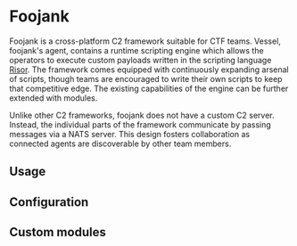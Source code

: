 # Foojank

Foojank is a cross-platform C2 framework suitable for CTF teams. Vessel, foojank's agent, contains a runtime scripting
engine which allows the operators to execute custom payloads written in the scripting language
[Risor](https://github.com/risor-io/risor). The framework comes equipped with continuously expanding arsenal of scripts, though
teams are encouraged to write their own scripts to keep that competitive edge. The existing capabilities of the engine can be further
extended with modules. 

Unlike other C2 frameworks, foojank does not have a custom C2 server. Instead, the individual parts of the framework
communicate by passing messages via a NATS server. This design fosters collaboration as connected agents are discoverable
by other team members.

## Usage

## Configuration

## Custom modules
